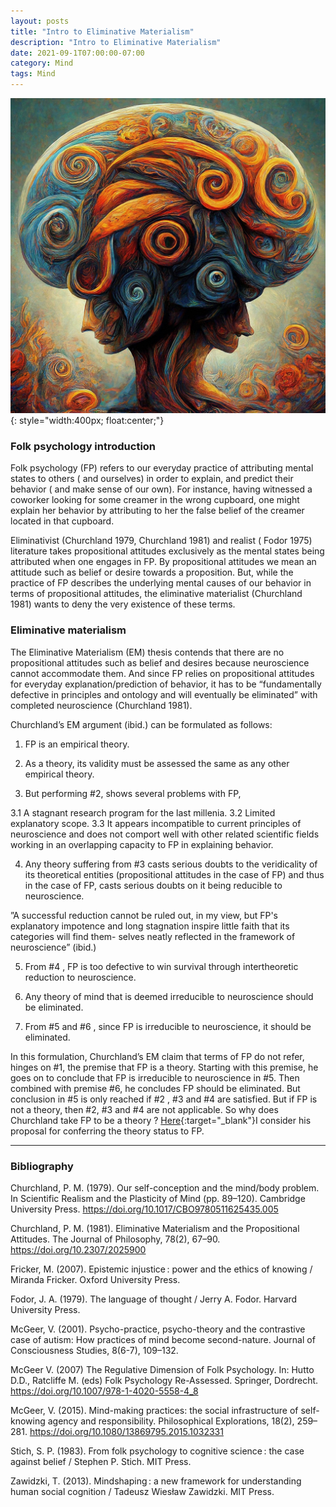 ```yaml
---
layout: posts
title: "Intro to Eliminative Materialism"
description: "Intro to Eliminative Materialism"
date: 2021-09-1T07:00:00-07:00
category: Mind
tags: Mind
---
```

![TE image](/images/em.jfif){: style="width:400px; float:center;"}

### Folk psychology introduction

Folk psychology (FP) refers to our everyday practice of attributing mental states to others ( and ourselves) in order to explain, and predict their behavior ( and make sense of our own). For instance, having witnessed a coworker looking for some creamer in the wrong cupboard, one might explain her behavior by attributing to her the false belief of the creamer located in that cupboard.

Eliminativist (Churchland 1979, Churchland 1981) and realist ( Fodor 1975) literature takes  propositional attitudes exclusively as the mental states being attributed when one engages in FP. By propositional attitudes we mean an attitude such as belief or desire towards a proposition. But, while the practice of FP describes the underlying mental causes of our behavior in terms of propositional attitudes, the eliminative materialist (Churchland 1981) wants to deny the very existence of these terms. 

### Eliminative materialism

The Eliminative Materialism (EM) thesis contends that there are no propositional attitudes such as belief and desires because neuroscience cannot accommodate them. And since FP relies on propositional attitudes for everyday explanation/prediction of behavior, it has to be “fundamentally defective in principles and ontology and will eventually be eliminated” with completed neuroscience (Churchland 1981).

Churchland’s EM argument (ibid.) can be formulated as follows:

1. FP is an empirical theory.
   
2. As a theory, its validity must be assessed the same as any other empirical theory.
   
3. But performing #2, shows several problems with FP,
   
3.1 A stagnant research program for the last millenia.
3.2 Limited explanatory scope. 
3.3 It appears incompatible to current principles of neuroscience and does not comport well with other related scientific fields working in an overlapping capacity to FP in explaining behavior.
   
4. Any theory suffering from #3 casts serious doubts to the veridicality of its theoretical entities (propositional attitudes in the case of FP) and thus in the case of FP, casts serious doubts on it being reducible to neuroscience.
 
”A successful reduction cannot be ruled out, in my view, but FP's explanatory impotence and long stagnation inspire little faith that its categories will find them- selves neatly reflected in the framework of neuroscience” (ibid.)

5. From #4 , FP is too defective to win survival through intertheoretic reduction to neuroscience.
    
6. Any theory of mind that is deemed irreducible to neuroscience should be eliminated.
    
7. From #5 and #6 , since FP is irreducible to neuroscience, it should be eliminated. 

In this formulation, Churchland’s EM claim that terms of FP do not refer, hinges on #1, the premise that FP is a theory. Starting with this premise, he goes on to conclude that FP is irreducible to neuroscience in #5. Then combined with premise #6, he concludes FP should be eliminated. But conclusion in #5 is only reached if #2 , #3 and #4 are satisfied. But if FP is not a theory, then #2, #3 and #4 are not applicable. So why does Churchland take FP to be a theory ? [Here](https://perrin-ay.github.io/mind/2021/09/15/Folk-psychology-vs-Eliminative-Materialism.html){:target="_blank"}I consider his proposal for conferring the theory status to FP.

---

### Bibliography

Churchland, P. M. (1979). Our self-conception and the mind/body problem. In Scientific Realism and the Plasticity of Mind (pp. 89–120). Cambridge University Press. https://doi.org/10.1017/CBO9780511625435.005

Churchland, P. M. (1981). Eliminative Materialism and the Propositional Attitudes. The Journal of Philosophy, 78(2), 67–90. https://doi.org/10.2307/2025900

Fricker, M. (2007). Epistemic injustice : power and the ethics of knowing / Miranda Fricker. Oxford University Press.

Fodor, J. A. (1979). The language of thought / Jerry A. Fodor. Harvard University Press.

McGeer, V. (2001). Psycho-practice, psycho-theory and the contrastive case of autism: How practices of mind become second-nature. Journal of Consciousness Studies, 8(6-7), 109–132.

McGeer V. (2007) The Regulative Dimension of Folk Psychology. In: Hutto D.D., Ratcliffe M. (eds) Folk Psychology Re-Assessed. Springer, Dordrecht. https://doi.org/10.1007/978-1-4020-5558-4_8

McGeer, V. (2015). Mind-making practices: the social infrastructure of self-knowing agency and responsibility. Philosophical Explorations, 18(2), 259–281. https://doi.org/10.1080/13869795.2015.1032331

Stich, S. P. (1983). From folk psychology to cognitive science : the case against belief / Stephen P. Stich. MIT Press.

Zawidzki, T. (2013). Mindshaping : a new framework for understanding human social cognition / Tadeusz Wiesław Zawidzki. MIT Press.

